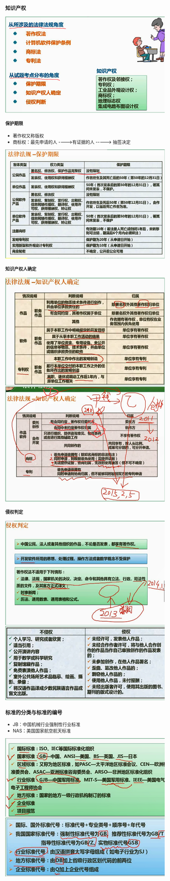 ### 知识产权

<img src="../assets/软件设计师/image-20220508230938319.png" alt="image-20220508230938319" style="zoom:67%;" />

#### 保护期限

* 著作权又称版权
* 商标权：最先申请的人 ---->有证据的人 -----> 抽签决定

<img src="../assets/软件设计师/image-20220508231021106.png" alt="image-20220508231021106" style="zoom:67%;" />

#### 知识产权人确定

<img src="../assets/软件设计师/image-20220508231038231.png" alt="image-20220508231038231" style="zoom:67%;" />

<img src="../assets/软件设计师/image-20220508231111190.png" alt="image-20220508231111190" style="zoom:67%;" />

#### 侵权判定

<img src="../assets/软件设计师/image-20220508231146499.png" alt="image-20220508231146499" style="zoom:67%;" />

<img src="../assets/软件设计师/image-20220508231152949.png" alt="image-20220508231152949" style="zoom:67%;" />

### 标准的分类与标准的编号

* JB：中国机械行业强制性行业标准
* NAS：美国国家航空航天标准

<img src="../assets/软件设计师/image-20220508231215618.png" alt="image-20220508231215618" style="zoom:67%;" />

<img src="../assets/软件设计师/image-20220508231223295.png" alt="image-20220508231223295" style="zoom:67%;" />